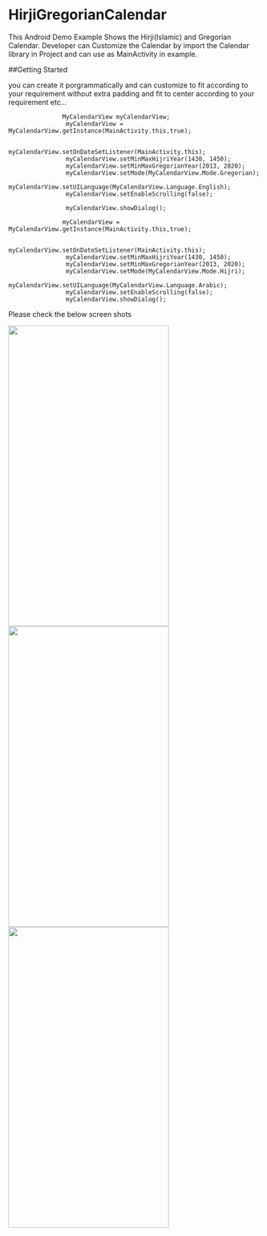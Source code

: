 # HirjiGregorianCalendar
This Android Demo Example Shows  the  Hirji(Islamic) and Gregorian Calendar. Developer can Customize the Calendar by import the Calendar library in Project  and can use as MainActivity in example.


##Getting Started

you can  create it porgrammatically and can customize to fit according to your requirement without extra padding and fit to center according to your requirement etc...

```
               MyCalendarView myCalendarView;
                myCalendarView = MyCalendarView.getInstance(MainActivity.this,true);

                myCalendarView.setOnDateSetListener(MainActivity.this);
                myCalendarView.setMinMaxHijriYear(1430, 1450);
                myCalendarView.setMinMaxGregorianYear(2013, 2020);
                myCalendarView.setMode(MyCalendarView.Mode.Gregorian);
                myCalendarView.setUILanguage(MyCalendarView.Language.English);
                myCalendarView.setEnableScrolling(false);

                myCalendarView.showDialog();
```

```
               myCalendarView = MyCalendarView.getInstance(MainActivity.this,true);

                myCalendarView.setOnDateSetListener(MainActivity.this);
                myCalendarView.setMinMaxHijriYear(1430, 1450);
                myCalendarView.setMinMaxGregorianYear(2013, 2020);
                myCalendarView.setMode(MyCalendarView.Mode.Hijri);
                myCalendarView.setUILanguage(MyCalendarView.Language.Arabic);
                myCalendarView.setEnableScrolling(false);
                myCalendarView.showDialog();
```


Please check the below screen shots 


<img src="https://user-images.githubusercontent.com/13448460/28629052-f148410e-7243-11e7-940f-cf42e578a7ca.png" data-canonical-src="https://user-images.githubusercontent.com/13448460/28629052-f148410e-7243-11e7-940f-cf42e578a7ca.png" width="320" height="600" />

<img src="https://user-images.githubusercontent.com/13448460/28629086-0335d552-7244-11e7-9ec0-0919b6dea491.png" data-canonical-src="https://user-images.githubusercontent.com/13448460/28629086-0335d552-7244-11e7-9ec0-0919b6dea491.png" width="320" height="600" />

<img src="https://user-images.githubusercontent.com/13448460/28629127-284f6cf4-7244-11e7-9d4a-cc2bf87ed2f0.png" data-canonical-src="https://user-images.githubusercontent.com/13448460/28629127-284f6cf4-7244-11e7-9d4a-cc2bf87ed2f0.png" width="320" height="600" />
